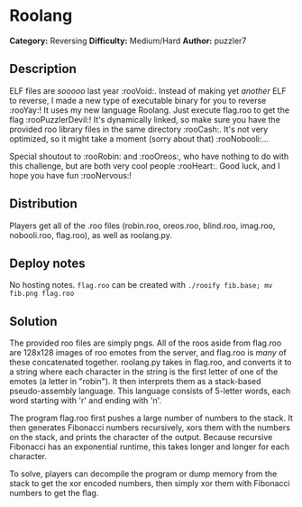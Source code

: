 # Roolang
**Category:** Reversing
**Difficulty:** Medium/Hard
**Author:** puzzler7

## Description

ELF files are *sooooo* last year :rooVoid:. Instead of making yet *another* ELF to reverse, I made a new type of executable binary for you to reverse :rooYay:! It uses my new language Roolang. Just execute flag.roo to get the flag :rooPuzzlerDevil:! It's dynamically linked, so make sure you have the provided roo library files in the same directory :rooCash:. It's not very optimized, so it might take a moment (sorry about that) :rooNobooli:...

Special shoutout to :rooRobin: and :rooOreos:, who have nothing to do with this challenge, but are both very cool people :rooHeart:. Good luck, and I hope you have fun :rooNervous:!  

## Distribution

Players get all of the .roo files (robin.roo, oreos.roo, blind.roo, imag.roo, nobooli.roo, flag.roo), as well as roolang.py.

## Deploy notes

No hosting notes. `flag.roo` can be created with `./rooify fib.base; mv fib.png flag.roo`

## Solution

The provided roo files are simply pngs. All of the roos aside from flag.roo are 128x128 images of roo emotes from the server, and flag.roo is *many* of these concatenated together. roolang.py takes in flag.roo, and converts it to a string where each character in the string is the first letter of one of the emotes (a letter in "robin"). It then interprets them as a stack-based pseudo-assembly language. This language consists of 5-letter words, each word starting with 'r' and ending with 'n'.

The program flag.roo first pushes a large number of numbers to the stack. It then generates Fibonacci numbers recursively, xors them with the numbers on the stack, and prints the character of the output. Because recursive Fibonacci has an exponential runtime, this takes longer and longer for each character.

To solve, players can decompile the program or dump memory from the stack to get the xor encoded numbers, then simply xor them with Fibonacci numbers to get the flag.
